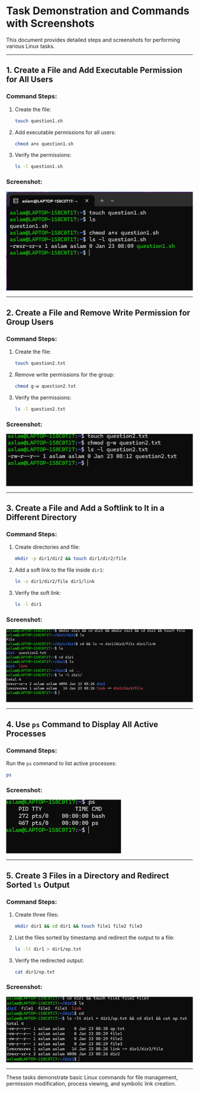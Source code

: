 # Task Demonstration and Commands with Screenshots

This document provides detailed steps and screenshots for performing various Linux tasks.

---

## 1. Create a File and Add Executable Permission for All Users

### Command Steps:
1. Create the file:
   ```bash
   touch question1.sh
   ```
2. Add executable permissions for all users:
   ```bash
   chmod a+x question1.sh
   ```
3. Verify the permissions:
   ```bash
   ls -l question1.sh
   ```

### Screenshot:
![Output](Results/1.png)

---

## 2. Create a File and Remove Write Permission for Group Users

### Command Steps:
1. Create the file:
   ```bash
   touch question2.txt
   ```
2. Remove write permissions for the group:
   ```bash
   chmod g-w question2.txt
   ```
3. Verify the permissions:
   ```bash
   ls -l question2.txt
   ```

### Screenshot:
![Output](Results/2.png)

---

## 3. Create a File and Add a Softlink to It in a Different Directory

### Command Steps:
1. Create directories and file:
   ```bash
   mkdir -p dir1/dir2 && touch dir1/dir2/file
   ```
2. Add a soft link to the file inside `dir1`:
   ```bash
   ln -s dir1/dir2/file dir1/link
   ```
3. Verify the soft link:
   ```bash
   ls -l dir1
   ```

### Screenshot:
![Output](Results/3.png)

---

## 4. Use `ps` Command to Display All Active Processes

### Command Steps:
Run the `ps` command to list active processes:
```bash
ps
```

### Screenshot:
![Output](Results/4.png)

---

## 5. Create 3 Files in a Directory and Redirect Sorted `ls` Output

### Command Steps:
1. Create three files:
   ```bash
   mkdir dir1 && cd dir1 && touch file1 file2 file3
   ```
2. List the files sorted by timestamp and redirect the output to a file:
   ```bash
   ls -lt dir1 > dir1/op.txt
   ```
3. Verify the redirected output:
   ```bash
   cat dir1/op.txt
   ```

### Screenshot:
![Output](Results/5.png)

---

These tasks demonstrate basic Linux commands for file management, permission modification, process viewing, and symbolic link creation.

